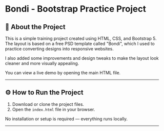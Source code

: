 # Bondi - Bootstrap Practice Project

## 📄 About the Project

This is a simple training project created using HTML, CSS, and Bootstrap 5.  
The layout is based on a free PSD template called "Bondi", which I used to practice converting designs into responsive websites.

I also added some improvements and design tweaks to make the layout look cleaner and more visually appealing.

You can view a live demo by opening the main HTML file.

---

## ⚙️ How to Run the Project

1. Download or clone the project files.
2. Open the `index.html` file in your browser.

No installation or setup is required — everything runs locally.

---
